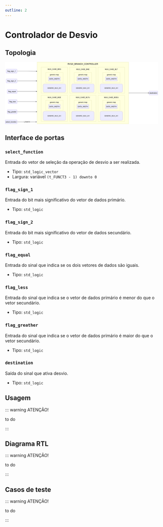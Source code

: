 ```yaml
---
outline: 2
---
```


# Controlador de Desvio

## Topologia

![alt text](/public/images/reference/report_components/rv32i_branch_controller.drawio.svg)

## Interface de portas

### `select_function` <Badge type="success" text="INPUT" />

Entrada do vetor de seleção da operação de desvio a ser realizada.

- Tipo: `std_logic_vector`
- Largura: variável `(t_FUNCT3 - 1) downto 0`

### `flag_sign_1` <Badge type="success" text="INPUT" />

Entrada do bit mais significativo do vetor de dados primário.

- Tipo: `std_logic`

### `flag_sign_2` <Badge type="success" text="INPUT" />

Entrada do bit mais significativo do vetor de dados secundário.

- Tipo: `std_logic`

### `flag_equal` <Badge type="success" text="INPUT" />

Entrada do sinal que indica se os dois vetores de dados são iguais.

- Tipo: `std_logic`

### `flag_less` <Badge type="success" text="INPUT" />

Entrada do sinal que indica se o vetor de dados primário é menor do que o vetor secundário.

- Tipo: `std_logic`

### `flag_greather` <Badge type="success" text="INPUT" />

Entrada do sinal que indica se o vetor de dados primário é maior do que o vetor secundário.

- Tipo: `std_logic`

### `destination` <Badge type="danger" text="OUTPUT" />

Saída do sinal que ativa desvio.

- Tipo: `std_logic`

## Usagem

::: warning ATENÇÃO!

to do

:::

## Diagrama RTL

::: warning ATENÇÃO!

to do

:::

## Casos de teste

::: warning ATENÇÃO!

to do

:::
